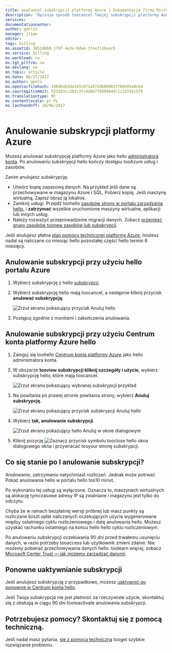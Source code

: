 ```yaml
---
title: aaaCancel subskrypcji platformy Azure | Dokumentacja firmy Microsoft
description: "Opisuje sposób toocancel Twojej subskrypcji platformy Azure, takich jak hello bezpłatnej wersji próbnej subskrypcji"
services: 
documentationcenter: 
author: genlin
manager: jlian
editor: 
tags: billing
ms.assetid: 3051d6b0-179f-4e3a-bda4-3fee7135eac5
ms.service: billing
ms.workload: na
ms.tgt_pltfrm: na
ms.devlang: na
ms.topic: article
ms.date: 06/27/2017
ms.author: genli
ms.openlocfilehash: 198d6ab3de143c071a572db899037f8de85a8cb4
ms.sourcegitcommit: 523283cc1b3c37c428e77850964dc1c33742c5f0
ms.translationtype: MT
ms.contentlocale: pl-PL
ms.lasthandoff: 10/06/2017
---
```

# <a name="cancel-your-subscription-for-azure"></a>Anulowanie subskrypcji platformy Azure

Możesz anulować subskrypcję platformy Azure jako hello [administratora konta](billing-subscription-transfer.md#whoisaa). Po anulowaniu subskrypcji hello kończy dostępu tooAzure usług i zasobów.

Zanim anulujesz subskrypcję:

* Utwórz kopię zapasową danych. Na przykład jeśli dane są przechowywane w magazynu Azure i SQL, Pobierz kopię. Jeśli maszynę wirtualną, Zapisz obraz ją lokalnie.
* Zamknij usługi. Przejdź toohello [zasobów strony w portalu zarządzania hello](https://ms.portal.azure.com/?flight=1#blade/HubsExtension/Resources/resourceType/Microsoft.Resources%2Fresources), i **zatrzymać** wszelkie uruchomione maszyny wirtualne, aplikacji lub innych usług.
* Należy rozważyć przeprowadzenie migracji danych. Zobacz [przenieść grupy zasobów toonew zasobów lub subskrypcji](../azure-resource-manager/resource-group-move-resources.md).

Jeśli anulujesz płatna [plan pomocy technicznej platformy Azure](https://azure.microsoft.com/support/plans/), możesz nadal są naliczane co miesiąc hello pozostałej części hello termin 6 miesięcy.

## <a name="cancel-subscription-using-hello-azure-portal"></a>Anulowanie subskrypcji przy użyciu hello portalu Azure

1. Wybierz subskrypcję z hello [subskrypcji](https://portal.azure.com/#blade/Microsoft_Azure_Billing/SubscriptionsBlade).

1. Wybierz subskrypcję hello mają toocancel, a następnie kliknij przycisk **anulować subskrypcję**.

    ![Zrzut ekranu pokazujący przycisk Anuluj hello](./media/billing-how-to-cancel-azure-subscription/cancel_ibiza.png)

1. Postępuj zgodnie z monitami i zakończenia anulowania.

## <a name="cancel-subscription-using-hello-azure-account-center"></a>Anulowanie subskrypcji przy użyciu Centrum konta platformy Azure hello

1. Zaloguj się toohello [Centrum konta platformy Azure](https://account.windowsazure.com/subscriptions) jako hello administratora konta.

1. W obszarze **tooview subskrypcji kliknij szczegóły i użycie**, wybierz subskrypcję hello, które mają toocancel.

    ![Zrzut ekranu pokazujący wybranej subskrypcji przykład](./media/billing-how-to-cancel-azure-subscription/Selectsub.png)

1. Na powitania po prawej stronie powitania strony, wybierz **Anuluj subskrypcję**.

    ![Zrzut ekranu pokazujący przycisk subskrypcji Anuluj hello](./media/billing-how-to-cancel-azure-subscription/cancelsub.png)

1. Wybierz **tak, anulowanie subskrypcji**.

    ![Zrzut ekranu pokazujący hello Anuluj w oknie dialogowym](./media/billing-how-to-cancel-azure-subscription/cancelbox.png)

1. Kliknij pozycję ![Zaznacz przycisk symbolu](./media/billing-how-to-cancel-azure-subscription/checkbutton.png) tooclose hello okna dialogowego okna i przywracać tooyour stronę subskrypcji.

## <a name="what-happens-after-i-cancel-my-subscription"></a>Co się stanie po I anulowanie subskrypcji?

Anulowanie, zatrzymaniu natychmiast rozliczeń. Jednak może potrwać Pokaż anulowania hello w portalu hello too10 minut.

Po wykonaniu tej usługi są wyłączone. Oznacza to, maszynach wirtualnych są alokację tymczasowe adresy IP są zwalniane i magazynu jest tylko do odczytu.

Chyba że w ramach bezpłatnej wersji próbnej lub masz punkty są rozliczane koszt opłat naliczanych oczekujących użycia wygenerowane między ostatniego cyklu rozliczeniowego i datę anulowania hello. Możesz uzyskać rachunku ostatniego na końcu hello hello cyklu rozliczeniowym.

Po anulowaniu subskrypcji oczekiwania 90 dni przed trwałemu usunięciu danych, w razie potrzeby tooaccess lub użytkownik zmieni zdanie. Nie możemy pobierać przechowywania danych hello. toolearn więcej, zobacz [Microsoft Center Trust — jak możemy zarządzać danymi](https://go.microsoft.com/fwLink/p/?LinkID=822930&clcid=0x409).

## <a name="reactivate-subscription"></a>Ponowne uaktywnianie subskrypcji

Jeśli anulujesz subskrypcję z przypadkowo, możesz [uaktywnić go ponownie w Centrum konta hello](billing-subscription-become-disable.md).

Jeśli Twoja subskrypcja nie jest płatność za rzeczywiste użycie, skontaktuj się z obsługą w ciągu 90 dni tooreactivate anulowania subskrypcji.

## <a name="need-help-contact-support"></a>Potrzebujesz pomocy? Skontaktuj się z pomocą techniczną.

Jeśli nadal masz pytania, [się z pomocą techniczną](https://portal.azure.com/?#blade/Microsoft_Azure_Support/HelpAndSupportBlade) tooget szybkie rozwiązanie problemu.
